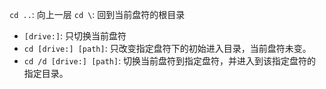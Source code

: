 
`cd ..`: 向上一层
`cd \`:  回到当前盘符的根目录   



- `[drive:]`:                只切换当前盘符   
- `cd [drive:] [path]`:      只改变指定盘符下的初始进入目录，当前盘符未变。  
- `cd /d [drive:] [path]`:   切换当前盘符到指定盘符，并进入到该指定盘符的指定目录。   





